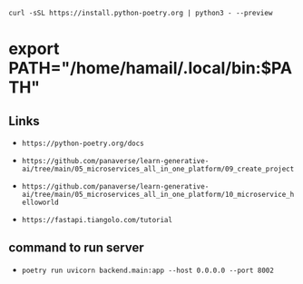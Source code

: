 `curl -sSL https://install.python-poetry.org | python3 - --preview`

# export PATH="/home/hamail/.local/bin:$PATH"

## Links

- `https://python-poetry.org/docs`
- `https://github.com/panaverse/learn-generative-ai/tree/main/05_microservices_all_in_one_platform/09_create_project`
- `https://github.com/panaverse/learn-generative-ai/tree/main/05_microservices_all_in_one_platform/10_microservice_helloworld`

- `https://fastapi.tiangolo.com/tutorial`

## command to run server

- `poetry run uvicorn backend.main:app --host 0.0.0.0 --port 8002`
